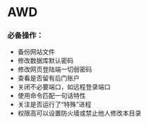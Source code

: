 # AWD

### 必备操作：

+ 备份网站文件
+ 修改数据库默认密码
+ 修改网页登陆端一切弱密码
+ 查看是否留有后门账户
+ 关闭不必要端口，如远程登录端口
+ 使用命令匹配一句话特性
+ 关注是否运行了“特殊”进程
+ 权限高可以设置防火墙或禁止他人修改本目录